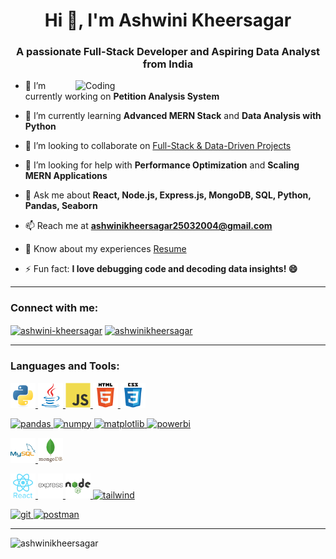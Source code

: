 <h1 align="center">Hi 👋, I'm Ashwini Kheersagar</h1>
<h3 align="center">A passionate Full-Stack Developer and Aspiring Data Analyst from India</h3>

<img align="right" alt="Coding" width="400" src="https://media.tenor.com/IF2JdxzmyN4AAAAj/coding-girl.gif">

- 🔭 I’m currently working on **Petition Analysis System**

- 🌱 I’m currently learning **Advanced MERN Stack** and **Data Analysis with Python**

- 👯 I’m looking to collaborate on [Full-Stack & Data-Driven Projects](https://github.com/AshwiniKheersagar/spotmark.git)

- 🤝 I’m looking for help with **Performance Optimization** and **Scaling MERN Applications**

- 💬 Ask me about **React, Node.js, Express.js, MongoDB, SQL, Python, Pandas, Seaborn**

- 📫 Reach me at **ashwinikheersagar25032004@gmail.com**

- 📄 Know about my experiences [Resume](https://drive.google.com/file/d/1YN_fXJ1WoelggkCvUMF-SzP9NvtbWjyQ/view?usp=sharing)

- ⚡ Fun fact: **I love debugging code and decoding data insights! 😄**

---

<h3 align="left">Connect with me:</h3>
<p align="left">
<a href="https://linkedin.com/in/ashwini-kheersagar" target="blank"><img align="center" src="https://raw.githubusercontent.com/rahuldkjain/github-profile-readme-generator/master/src/images/icons/Social/linked-in-alt.svg" alt="ashwini-kheersagar" height="30" width="40" /></a>
<a href="https://www.leetcode.com/ashwinikheersagar" target="blank"><img align="center" src="https://raw.githubusercontent.com/rahuldkjain/github-profile-readme-generator/master/src/images/icons/Social/leet-code.svg" alt="ashwinikheersagar" height="30" width="40" /></a>
</p>

---

<h3 align="left">Languages and Tools:</h3>
<p align="left">
<!-- Programming -->
<a href="https://www.python.org/" target="_blank"> <img src="https://raw.githubusercontent.com/devicons/devicon/master/icons/python/python-original.svg" alt="python" width="40" height="40"/> </a>  
<a href="https://www.java.com" target="_blank"> <img src="https://raw.githubusercontent.com/devicons/devicon/master/icons/java/java-original.svg" alt="java" width="40" height="40"/> </a>
<a href="https://developer.mozilla.org/en-US/docs/Web/JavaScript" target="_blank"> <img src="https://raw.githubusercontent.com/devicons/devicon/master/icons/javascript/javascript-original.svg" alt="javascript" width="40" height="40"/> </a>
<a href="https://www.w3.org/html/" target="_blank"> <img src="https://raw.githubusercontent.com/devicons/devicon/master/icons/html5/html5-original-wordmark.svg" alt="html5" width="40" height="40"/> </a>
<a href="https://www.w3schools.com/css/" target="_blank"> <img src="https://raw.githubusercontent.com/devicons/devicon/master/icons/css3/css3-original-wordmark.svg" alt="css3" width="40" height="40"/> </a>

<!-- Data Tools -->
<a href="https://pandas.pydata.org/" target="_blank"> <img src="https://cdn.jsdelivr.net/gh/devicons/devicon/icons/pandas/pandas-original.svg" alt="pandas" width="40" height="40"/> </a>
<a href="https://numpy.org/" target="_blank"> <img src="https://cdn.jsdelivr.net/gh/devicons/devicon/icons/numpy/numpy-original.svg" alt="numpy" width="40" height="40"/> </a>
<a href="https://matplotlib.org/" target="_blank"> <img src="https://upload.wikimedia.org/wikipedia/commons/8/84/Matplotlib_icon.svg" alt="matplotlib" width="40" height="40"/> </a>
<a href="https://powerbi.microsoft.com/" target="_blank"> <img src="https://upload.wikimedia.org/wikipedia/commons/c/cf/New_Power_BI_Logo.svg" alt="powerbi" width="40" height="40"/> </a>

<!-- Databases -->
<a href="https://www.mysql.com/" target="_blank"> <img src="https://raw.githubusercontent.com/devicons/devicon/master/icons/mysql/mysql-original-wordmark.svg" alt="mysql" width="40" height="40"/> </a>
<a href="https://www.mongodb.com/" target="_blank"> <img src="https://raw.githubusercontent.com/devicons/devicon/master/icons/mongodb/mongodb-original-wordmark.svg" alt="mongodb" width="40" height="40"/> </a>

<!-- Web Frameworks -->
<a href="https://reactjs.org/" target="_blank"> <img src="https://raw.githubusercontent.com/devicons/devicon/master/icons/react/react-original-wordmark.svg" alt="react" width="40" height="40"/> </a>
<a href="https://expressjs.com" target="_blank"> <img src="https://raw.githubusercontent.com/devicons/devicon/master/icons/express/express-original-wordmark.svg" alt="express" width="40" height="40"/> </a>
<a href="https://nodejs.org" target="_blank"> <img src="https://raw.githubusercontent.com/devicons/devicon/master/icons/nodejs/nodejs-original-wordmark.svg" alt="nodejs" width="40" height="40"/> </a>
<a href="https://tailwindcss.com/" target="_blank"> <img src="https://www.vectorlogo.zone/logos/tailwindcss/tailwindcss-icon.svg" alt="tailwind" width="40" height="40"/> </a>

<!-- Tools -->
<a href="https://git-scm.com/" target="_blank"> <img src="https://www.vectorlogo.zone/logos/git-scm/git-scm-icon.svg" alt="git" width="40" height="40"/> </a>
<a href="https://postman.com" target="_blank"> <img src="https://www.vectorlogo.zone/logos/getpostman/getpostman-icon.svg" alt="postman" width="40" height="40"/> </a>
</p>

---

<p><img align="left" src="https://github-readme-stats.vercel.app/api/top-langs?username=ashwinikheersagar&show_icons=true&locale=en&layout=compact" alt="ashwinikheersagar" /></p>
